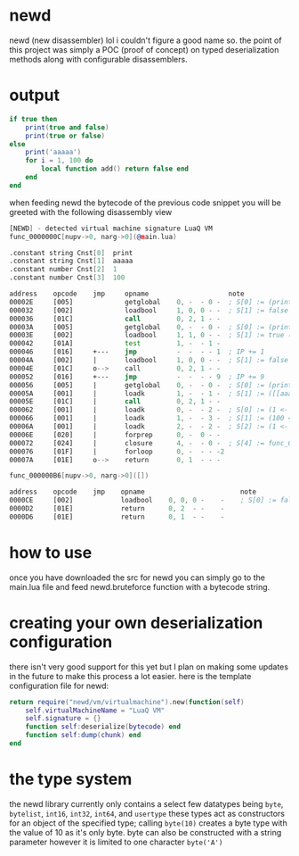 # newd
newd (new disassembler) lol i couldn't figure a good name so.
the point of this project was simply a POC (proof of concept) on typed deserialization methods 
along with configurable disassemblers.

# output
```lua
if true then
    print(true and false)
    print(true or false)
else
    print('aaaaa')
    for i = 1, 100 do
        local function add() return false end
    end
end
```

when feeding newd the bytecode of the previous code snippet you will be greeted with the following disassembly view
```asm
[NEWD] - detected virtual machine signature LuaQ VM
func_0000000C[nupv->0, narg->0](@main.lua)

.constant string Cnst[0]  print
.constant string Cnst[1]  aaaaa
.constant number Cnst[2]  1
.constant number Cnst[3]  100

address    opcode    jmp     opname                    note
00002E     [005]             getglobal    0, -  - 0 -  ; S[0] := (print <- _G[Cnst[0]])     
000032     [002]             loadbool     1, 0, 0 - -  ; S[1] := false (0 ~= 0)
000036     [01C]             call         0, 2, 1 - -
00003A     [005]             getglobal    0, -  - 0 -  ; S[0] := (print <- _G[Cnst[0]])     
00003E     [002]             loadbool     1, 1, 0 - -  ; S[1] := true (1 ~= 0)
000042     [01A]             test         1, -  - 1 -
000046     [016]     +---    jmp          -  -  - - 1  ; IP += 1
00004A     [002]     |       loadbool     1, 0, 0 - -  ; S[1] := false (0 ~= 0)
00004E     [01C]     o-->    call         0, 2, 1 - -
000052     [016]     +---    jmp          -  -  - - 9  ; IP += 9
000056     [005]     |       getglobal    0, -  - 0 -  ; S[0] := (print <- _G[Cnst[0]])     
00005A     [001]     |       loadk        1, -  - 1 -  ; S[1] := ([[aaaaa]] <- Cnst[1])     
00005E     [01C]     |       call         0, 2, 1 - -
000062     [001]     |       loadk        0, -  - 2 -  ; S[0] := (1 <- Cnst[2])
000066     [001]     |       loadk        1, -  - 3 -  ; S[1] := (100 <- Cnst[3])
00006A     [001]     |       loadk        2, -  - 2 -  ; S[2] := (1 <- Cnst[2])
00006E     [020]     |       forprep      0, -  0 - -
000072     [024]     |       closure      4, -  - 0 -  ; S[4] := func_000000B6
000076     [01F]     |       forloop      0, -  - - -2
00007A     [01E]     o-->    return       0, 1  - - -

func_000000B6[nupv->0, narg->0]([])

address    opcode    jmp    opname                        note
0000CE     [002]            loadbool    0, 0, 0 -    -    ; S[0] := false (0 ~= 0)
0000D2     [01E]            return      0, 2  - -    -
0000D6     [01E]            return      0, 1  - -    -
```

# how to use
once you have downloaded the src for newd you can simply go to the main.lua file and feed newd.bruteforce function with a bytecode string.

# creating your own deserialization configuration
there isn't very good support for this yet but I plan on making some updates in the future to make this process a lot easier.
here is the template configuration file for newd:

```lua
return require("newd/vm/virtualmachine").new(function(self)
    self.virtualMachineName = "LuaQ VM"
    self.signature = {}
    function self:deserialize(bytecode) end
    function self:dump(chunk) end
end
```

# the type system
the newd library currently only contains a select few datatypes being ``byte``, ``bytelist``, ``int16``, ``int32``, ``int64``, and ``usertype``
these types act as constructors for an object of the specified type; calling ``byte(10)`` creates a byte type with the value of 10 as it's only byte.
byte can also be constructed with a string parameter however it is limited to one character ``byte('A')``
